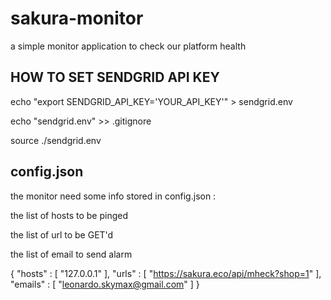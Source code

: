 # sakura-monitor
a simple monitor application to check our platform health

## HOW TO SET SENDGRID API KEY

echo "export SENDGRID_API_KEY='YOUR_API_KEY'" > sendgrid.env

echo "sendgrid.env" >> .gitignore

source ./sendgrid.env


## config.json

the monitor need some info stored in config.json :

the list of hosts to be pinged

the list of url to be GET'd

the list of email to send alarm


  {
    "hosts" : [
      "127.0.0.1"
    ],
    "urls" : [
      "https://sakura.eco/api/mheck?shop=1"
    ],
    "emails" : [
      "leonardo.skymax@gmail.com"
    ]
}

